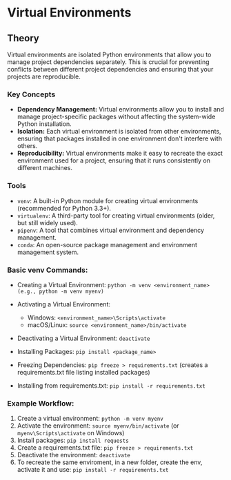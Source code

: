 # Virtual Environments

## Theory

Virtual environments are isolated Python environments that allow you to manage project dependencies separately. This is crucial for preventing conflicts between different project dependencies and ensuring that your projects are reproducible.

### Key Concepts

- **Dependency Management:** Virtual environments allow you to install and manage project-specific packages without affecting the system-wide Python installation.
- **Isolation:** Each virtual environment is isolated from other environments, ensuring that packages installed in one environment don't interfere with others.
- **Reproducibility:** Virtual environments make it easy to recreate the exact environment used for a project, ensuring that it runs consistently on different machines.

### Tools

- `venv`: A built-in Python module for creating virtual environments (recommended for Python 3.3+).
- `virtualenv`: A third-party tool for creating virtual environments (older, but still widely used).
- `pipenv`: A tool that combines virtual environment and dependency management.
- `conda`: An open-source package management and environment management system.

### Basic venv Commands:

- Creating a Virtual Environment: `python -m venv <environment_name> (e.g., python -m venv myenv)`
- Activating a Virtual Environment:

  - Windows: `<environment_name>\Scripts\activate`
  - macOS/Linux: `source <environment_name>/bin/activate`

- Deactivating a Virtual Environment: `deactivate`
- Installing Packages: `pip install <package_name>`
- Freezing Dependencies: `pip freeze > requirements.txt` (creates a requirements.txt file listing installed packages)
- Installing from requirements.txt: `pip install -r requirements.txt`

### Example Workflow:

1. Create a virtual environment: `python -m venv myenv`
2. Activate the environment: `source myenv/bin/activate` (or `myenv\Scripts\activate` on Windows)
3. Install packages: `pip install requests`
4. Create a requirements.txt file: `pip freeze > requirements.txt`
5. Deactivate the environment: `deactivate`
6. To recreate the same enviroment, in a new folder, create the env, activate it and use: `pip install -r requirements.txt`
